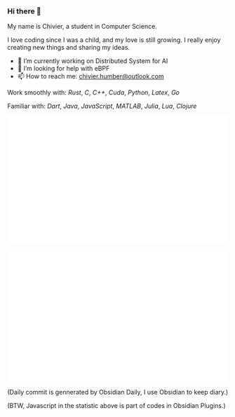 ### Hi there 👋

My name is Chivier, a student in Computer Science.

I love coding since I was a child, and my love is still growing. I really enjoy creating new things and sharing my ideas.

<!--
**Chivier/Chivier** is a ✨ _special_ ✨ repository because its `README.md` (this file) appears on your GitHub profile.

Here are some ideas to get you started:


-->

- 🔭 I’m currently working on Distributed System for AI
- 🤔 I’m looking for help with eBPF
- 📫 How to reach me: chivier.humber@outlook.com

Work smoothly with: *Rust*, *C*, *C++*, *Cuda*, *Python*, *Latex*, *Go*

Familiar with: *Dart*, *Java*, *JavaScript*, *MATLAB*, *Julia*, *Lua*, *Clojure*


![](https://github.com/Chivier/github-stats/blob/master/generated/overview.svg)

![](https://github.com/Chivier/github-stats/blob/master/generated/languages.svg)


(Daily commit is gennerated by Obsidian Daily, I use Obsidian to keep diary.)

(BTW, Javascript in the statistic above is part of codes in Obsidian Plugins.)
